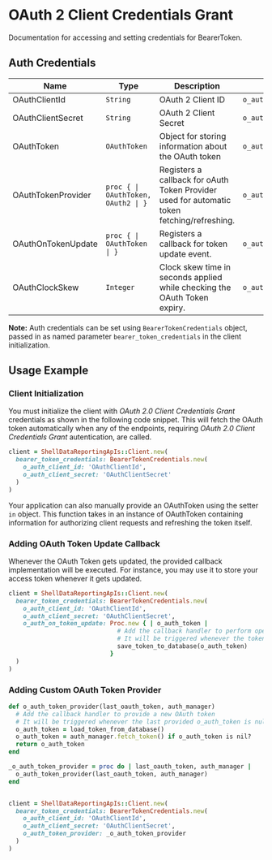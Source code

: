 
# OAuth 2 Client Credentials Grant



Documentation for accessing and setting credentials for BearerToken.

## Auth Credentials

| Name | Type | Description | Getter |
|  --- | --- | --- | --- |
| OAuthClientId | `String` | OAuth 2 Client ID | `o_auth_client_id` |
| OAuthClientSecret | `String` | OAuth 2 Client Secret | `o_auth_client_secret` |
| OAuthToken | `OAuthToken` | Object for storing information about the OAuth token | `o_auth_token` |
| OAuthTokenProvider | `proc { \| OAuthToken, OAuth2 \| }` | Registers a callback for oAuth Token Provider used for automatic token fetching/refreshing. | `o_auth_token_provider` |
| OAuthOnTokenUpdate | `proc { \| OAuthToken \| }` | Registers a callback for token update event. | `o_auth_on_token_update` |
| OAuthClockSkew | `Integer` | Clock skew time in seconds applied while checking the OAuth Token expiry. | `o_auth_clock_skew` |



**Note:** Auth credentials can be set using `BearerTokenCredentials` object, passed in as named parameter `bearer_token_credentials` in the client initialization.

## Usage Example

### Client Initialization

You must initialize the client with *OAuth 2.0 Client Credentials Grant* credentials as shown in the following code snippet. This will fetch the OAuth token automatically when any of the endpoints, requiring *OAuth 2.0 Client Credentials Grant* autentication, are called.

```ruby
client = ShellDataReportingApIs::Client.new(
  bearer_token_credentials: BearerTokenCredentials.new(
    o_auth_client_id: 'OAuthClientId',
    o_auth_client_secret: 'OAuthClientSecret'
  )
)
```



Your application can also manually provide an OAuthToken using the setter `in` object. This function takes in an instance of OAuthToken containing information for authorizing client requests and refreshing the token itself.

### Adding OAuth Token Update Callback

Whenever the OAuth Token gets updated, the provided callback implementation will be executed. For instance, you may use it to store your access token whenever it gets updated.

```ruby
client = ShellDataReportingApIs::Client.new(
  bearer_token_credentials: BearerTokenCredentials.new(
    o_auth_client_id: 'OAuthClientId',
    o_auth_client_secret: 'OAuthClientSecret',
    o_auth_on_token_update: Proc.new { | o_auth_token | 
                              # Add the callback handler to perform operations like save to DB or file etc.
                              # It will be triggered whenever the token gets updated
                              save_token_to_database(o_auth_token)
                            }
  )
)
```

### Adding Custom OAuth Token Provider



```ruby
def o_auth_token_provider(last_oauth_token, auth_manager)
  # Add the callback handler to provide a new OAuth token
  # It will be triggered whenever the last provided o_auth_token is null or expired
  o_auth_token = load_token_from_database()
  o_auth_token = auth_manager.fetch_token() if o_auth_token is nil?
  return o_auth_token
end

_o_auth_token_provider = proc do | last_oauth_token, auth_manager |
  o_auth_token_provider(last_oauth_token, auth_manager)
end


client = ShellDataReportingApIs::Client.new(
  bearer_token_credentials: BearerTokenCredentials.new(
    o_auth_client_id: 'OAuthClientId',
    o_auth_client_secret: 'OAuthClientSecret',
    o_auth_token_provider: _o_auth_token_provider
  )
)
```


